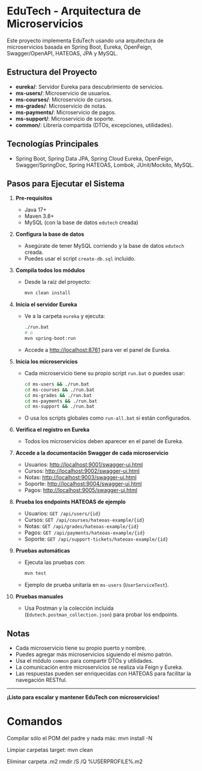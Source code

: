 # EduTech - Arquitectura de Microservicios

Este proyecto implementa EduTech usando una arquitectura de microservicios basada en Spring Boot, Eureka, OpenFeign, Swagger/OpenAPI, HATEOAS, JPA y MySQL.

## Estructura del Proyecto

- **eureka/**: Servidor Eureka para descubrimiento de servicios.
- **ms-users/**: Microservicio de usuarios.
- **ms-courses/**: Microservicio de cursos.
- **ms-grades/**: Microservicio de notas.
- **ms-payments/**: Microservicio de pagos.
- **ms-support/**: Microservicio de soporte.
- **common/**: Librería compartida (DTOs, excepciones, utilidades).

## Tecnologías Principales
- Spring Boot, Spring Data JPA, Spring Cloud Eureka, OpenFeign, Swagger/SpringDoc, Spring HATEOAS, Lombok, JUnit/Mockito, MySQL.

## Pasos para Ejecutar el Sistema

1. **Pre-requisitos**
   - Java 17+
   - Maven 3.8+
   - MySQL (con la base de datos `edutech` creada)

2. **Configura la base de datos**
   - Asegúrate de tener MySQL corriendo y la base de datos `edutech` creada.
   - Puedes usar el script `create-db.sql` incluido.

3. **Compila todos los módulos**
   - Desde la raíz del proyecto:
     ```bash
     mvn clean install
     ```

4. **Inicia el servidor Eureka**
   - Ve a la carpeta `eureka` y ejecuta:
     ```bash
     ./run.bat
     # o
     mvn spring-boot:run
     ```
   - Accede a [http://localhost:8761](http://localhost:8761) para ver el panel de Eureka.

5. **Inicia los microservicios**
   - Cada microservicio tiene su propio script `run.bat` o puedes usar:
     ```bash
     cd ms-users && ./run.bat
     cd ms-courses && ./run.bat
     cd ms-grades && ./run.bat
     cd ms-payments && ./run.bat
     cd ms-support && ./run.bat
     ```
   - O usa los scripts globales como `run-all.bat` si están configurados.

6. **Verifica el registro en Eureka**
   - Todos los microservicios deben aparecer en el panel de Eureka.

7. **Accede a la documentación Swagger de cada microservicio**
   - Usuarios: [http://localhost:9001/swagger-ui.html](http://localhost:9001/swagger-ui.html)
   - Cursos: [http://localhost:9002/swagger-ui.html](http://localhost:9002/swagger-ui.html)
   - Notas: [http://localhost:9003/swagger-ui.html](http://localhost:9003/swagger-ui.html)
   - Soporte: [http://localhost:9004/swagger-ui.html](http://localhost:9004/swagger-ui.html)
   - Pagos: [http://localhost:9005/swagger-ui.html](http://localhost:9005/swagger-ui.html)

8. **Prueba los endpoints HATEOAS de ejemplo**
   - Usuarios: `GET /api/users/{id}`
   - Cursos: `GET /api/courses/hateoas-example/{id}`
   - Notas: `GET /api/grades/hateoas-example/{id}`
   - Pagos: `GET /api/payments/hateoas-example/{id}`
   - Soporte: `GET /api/support-tickets/hateoas-example/{id}`

9. **Pruebas automáticas**
   - Ejecuta las pruebas con:
     ```bash
     mvn test
     ```
   - Ejemplo de prueba unitaria en `ms-users` (`UserServiceTest`).

10. **Pruebas manuales**
    - Usa Postman y la colección incluida (`Edutech.postman_collection.json`) para probar los endpoints.

## Notas
- Cada microservicio tiene su propio puerto y nombre.
- Puedes agregar más microservicios siguiendo el mismo patrón.
- Usa el módulo `common` para compartir DTOs y utilidades.
- La comunicación entre microservicios se realiza vía Feign y Eureka.
- Las respuestas pueden ser enriquecidas con HATEOAS para facilitar la navegación RESTful.

---

**¡Listo para escalar y mantener EduTech con microservicios!**

# Comandos

Compilar sólo el POM del padre y nada más:
mvn install -N

Limpiar carpetas target:
mvn clean

Eliminar carpeta .m2
rmdir /S /Q %USERPROFILE%\.m2

